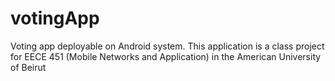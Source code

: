 # votingApp
Voting app deployable on Android system. This application is a class project for EECE 451 (Mobile Networks and Application) in the American University of Beirut
